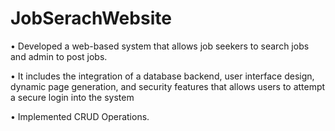 # JobSerachWebsite

• Developed a web-based system that
allows job seekers to search jobs and
admin to post jobs.

• It includes the integration of a database
backend, user interface design, dynamic
page generation, and security features
that allows users to attempt a secure
login into the system

• Implemented CRUD Operations.
